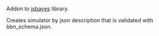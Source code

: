 Addon to [jsbayes](https://github.com/vangj/jsbayes) library.

Creates simulator by json description that is validated with bbn_schema.json.